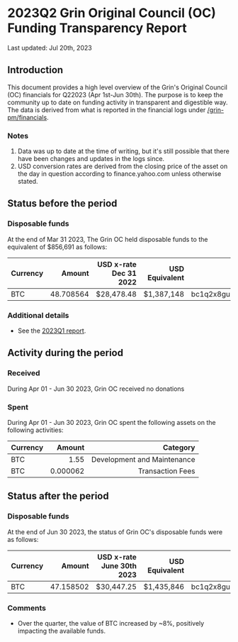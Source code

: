 # 2023Q2 Grin Original Council (OC) Funding Transparency Report

Last updated: Jul 20th, 2023

## Introduction
This document provides a high level overview of the Grin's Original Council (OC) financials for Q22023 (Apr 1st-Jun 30th). The purpose is to keep the community up to date on funding activity in transparent and digestible way. The data is derived from what is reported in the financial logs under [/grin-pm/financials](https://github.com/mimblewimble/grin-pm/tree/master/financials).

### Notes

1. Data was up to date at the time of writing, but it's still possible that there have been changes and updates in the logs since.
2. USD conversion rates are derived from the closing price of the asset on the day in question according to finance.yahoo.com unless otherwise stated. 

## Status before the period

### Disposable funds

At the end of Mar 31 2023, The Grin OC held disposable funds to the equivalent of $856,691 as follows:

Currency | Amount | USD x-rate Dec 31 2022 | USD Equivalent | Wallet address
|---|---:|---:|---:|---|
BTC | 48.708564 | $28,478.48 | $1,387,148 | bc1q2x8gu8n85ylur5j83yflhpg5hf80nhnyem98k2pld46lf4czhmgsxq8wlu

### Additional details
* See the [2023Q1 report](funding_transparency_2023Q1.md).

## Activity during the period

### Received

During Apr 01 - Jun 30 2023, Grin OC received no donations

### Spent

During Apr 01 - Jun 30 2023, Grin OC spent the following assets on the following activities:

Currency | Amount | Category
|---|---:|---:|
BTC|1.55|Development and Maintenance|
BTC|0.000062|Transaction Fees|
  
## Status after the period

### Disposable funds

At the end of Jun 30 2023, the status of Grin OC's disposable funds were as follows:

Currency | Amount | USD x-rate June 30th 2023 | USD Equivalent | Wallet address(es)
|---|---:|---:|---:|---|
BTC | 47.158502 | $30,447.25 | $1,435,846 | bc1q2x8gu8n85ylur5j83yflhpg5hf80nhnyem98k2pld46lf4czhmgsxq8wlu

### Comments
* Over the quarter, the value of BTC increased by ~8%, positively impacting the available funds.